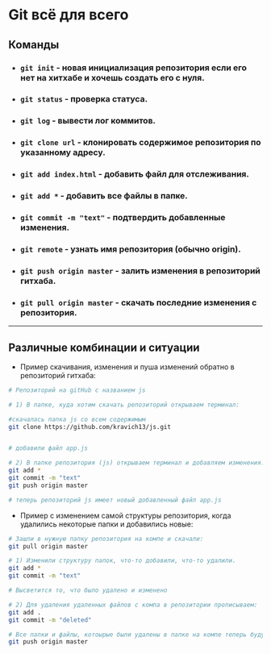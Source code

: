  # Git всё для всего

## Команды

* ### `git init` - новая инициализация репозитория если его нет на хитхабе и хочешь создать его с нуля.
* ### `git status` - проверка статуса.
* ### `git log` - вывести лог коммитов.
* ### `git clone url` - клонировать содержимое репозитория по указанному адресу.
* ### `git add index.html`   - добавить файл для отслеживания.
* ### `git add *` - добавить все файлы в папке.
* ### `git commit -m "text"` - подтвердить добавленные изменения.
* ### `git remote` - узнать имя репозитория (обычно origin).
* ### `git push origin master` - залить изменения в репозиторий гитхаба.
* ### `git pull origin master` - скачать последние изменения с репозитория.
***

## Различные комбинации и ситуации

* Пример скачивания, изменения и пуша изменений обратно в репозиторий гитхаба:

```bash
# Репозиторий на gitHub с названием js

# 1) В папке, куда хотим скачать репозиторий открываем терминал: 

#скачалась папка js со всем содержимым
git clone https://github.com/kravich13/js.git 


# добавили файл app.js

# 2) В папке репозитория (js) открываем терминал и добавляем изменения:
git add * 
git commit -m "text"
git push origin master

# теперь репозиторий js имеет новый добавленный файл app.js
```

* Пример с изменением самой структуры репозитория, когда удалились некоторые папки и добавились новые:

```bash
# Зашли в нужную папку репозитория на компе и скачали: 
git pull origin master

# 1) Изменили структуру папок, что-то добавили, что-то удалили.
git add *
git commit -m "text"

# Высветится то, что было удалено и изменено

# 2) Для удаления удаленных файлов с компа в репозитории прописываем: 
git add .
git commit -m "deleted"

# Все папки и файлы, котоырые были удалены в папке на компе теперь будут удалены с репозитория в гите
git push origin master
```